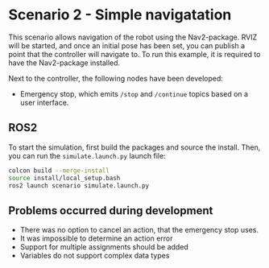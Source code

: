 # Scenario 2 - Simple navigatation
This scenario allows navigation of the robot using the Nav2-package. RVIZ will be started, and once an initial pose has been set, you can publish a point that the controller will navigate to. To run this example, it is required to have the Nav2-package installed.

Next to the controller, the following nodes have been developed:

* Emergency stop, which emits `/stop` and `/continue` topics based on a user interface.

## ROS2
To start the simulation, first build the packages and source the install. Then, you can run the `simulate.launch.py` launch file:
```bash
colcon build --merge-install
source install/local_setup.bash
ros2 launch scenario simulate.launch.py
```

## Problems occurred during development
* There was no option to cancel an action, that the emergency stop uses.
* It was impossible to determine an action error
* Support for multiple assignments should be added
* Variables do not support complex data types
